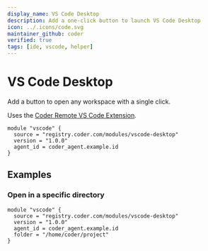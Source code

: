 ```yaml
---
display_name: VS Code Desktop
description: Add a one-click button to launch VS Code Desktop
icon: ../.icons/code.svg
maintainer_github: coder
verified: true
tags: [ide, vscode, helper]
---
```


# VS Code Desktop

Add a button to open any workspace with a single click.

Uses the [Coder Remote VS Code Extension](https://github.com/coder/vscode-coder).

```hcl
module "vscode" {
  source = "registry.coder.com/modules/vscode-desktop"
  version = "1.0.0"
  agent_id = coder_agent.example.id
}
```

## Examples

### Open in a specific directory

```hcl
module "vscode" {
  source = "registry.coder.com/modules/vscode-desktop"
  version = "1.0.0"
  agent_id = coder_agent.example.id
  folder = "/home/coder/project"
}
```
